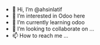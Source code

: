 - 👋 Hi, I’m @ahsinlatif
- 👀 I’m interested in Odoo here
- 🌱 I’m currently learning odoo
- 💞️ I’m looking to collaborate on ...
- 📫 How to reach me ...

<!---
ahsinlatif/ahsinlatif is a ✨ special ✨ repository because its `README.md` (this file) appears on your GitHub profile.
You can click the Preview link to take a look at your changes.
--->
